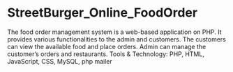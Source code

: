 # StreetBurger_Online_FoodOrder
The food order management system is a web-based application on PHP. It provides various  functionalities to the admin and customers. The customers can view the available food and place orders. Admin can manage the customer’s orders and restaurants. Tools &amp; Technology: PHP, HTML, JavaScript, CSS, MySQL, php mailer
